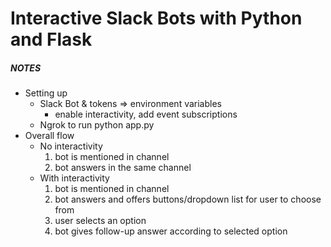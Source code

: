# Interactive Slack Bots with Python and Flask



##### NOTES

- Setting up
  - Slack Bot & tokens => environment variables
    - enable interactivity, add event subscriptions
  - Ngrok to run python app.py
- Overall flow
  - No interactivity
    1. bot is mentioned in channel
    2. bot answers in the same channel
  - With interactivity
    1. bot is mentioned in channel
    2. bot answers and offers buttons/dropdown list for user to choose from
    3. user selects an option
    4. bot gives follow-up answer according to selected option